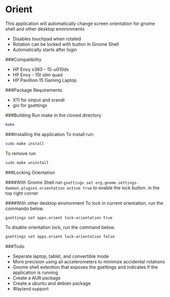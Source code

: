 # Orient
This application will automatically change screen orientation for gnome shell and other desktop environments
* Disables touchpad when rotated
* Rotation can be locked with button in Gnome Shell
* Automatically starts after login

###Compatibility
* HP Envy x360 - 15-u010dx
* HP Envy - 15t slim quad
* HP Pavillion 15 Gaming Laptop

###Package Requirements
* X11 for xinput and xrandr
* gio for gsettings

###Building
Run make in the cloned directory
````bash
make

````

###Installing the application
To install run:
````bash
sudo make install

````

To remove run
````bash
sudo make uninstall

````

###Locking Orientation

####With Gnome Shell
run `gsettings set org.gnome.settings-daemon.plugins.orientation active true` to enable the lock button. in the top right corner

####With other desktop environment
To lock in current orientation, run the commando below.
````bash
gsettings set apps.orient lock-orientation true

````

To disable orientation lock, run the command below.
````bash
gsettings set apps.orient lock-orientation false

````

###Todo
* Seperate laptop, tablet, and convertible mode
* More precision using all accelerometers to minimize accidental rotations
* Gnome shell extention that exposes the gsettings and indicates if the
  application is running
* Create a AUR package
* Create a ubuntu and debian package
* Wayland support
